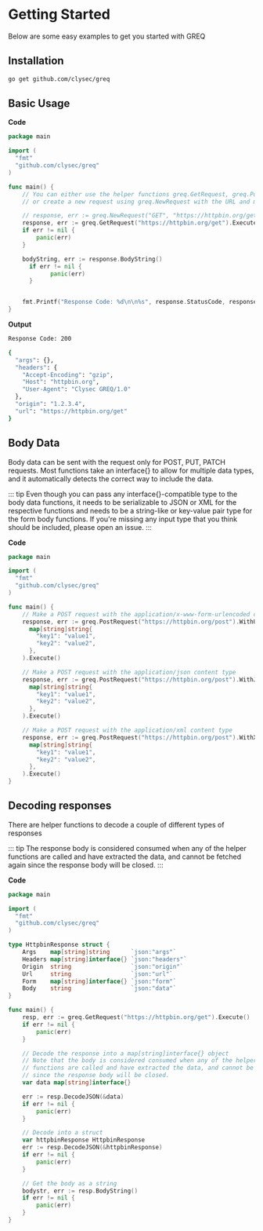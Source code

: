 # Getting Started
Below are some easy examples to get you started with GREQ

## Installation
```bash
go get github.com/clysec/greq
```

## Basic Usage
**Code**

```go
package main

import (
  "fmt"
  "github.com/clysec/greq"
)

func main() {
    // You can either use the helper functions greq.GetRequest, greq.PostRequest, greq.PutRequest, greq.PatchRequest, greq.DeleteRequest
    // or create a new request using greq.NewRequest with the URL and method as parameters

    // response, err := greq.NewRequest("GET", "https://httpbin.org/get").Execute()
    response, err := greq.GetRequest("https://httpbin.org/get").Execute()
    if err != nil {
        panic(err)
    }

    bodyString, err := response.BodyString()
	  if err != nil {
		    panic(err)
	  }


    fmt.Printf("Response Code: %d\n\n%s", response.StatusCode, response.BodyString())
}
```

**Output**

```bash
Response Code: 200

{
  "args": {}, 
  "headers": {
    "Accept-Encoding": "gzip", 
    "Host": "httpbin.org", 
    "User-Agent": "Clysec GREQ/1.0"
  }, 
  "origin": "1.2.3.4", 
  "url": "https://httpbin.org/get"
}
```

## Body Data
Body data can be sent with the request only for POST, PUT, PATCH requests. Most functions take an interface{} to allow for multiple data types, and it automatically detects the correct way to include the data.

::: tip
Even though you can pass any interface{}-compatible type to the body data functions, it needs to be serializable to JSON or XML for the respective functions and needs to be a string-like or key-value pair type for the form body functions. If you're missing any input type that you think should be included, please open an issue.
:::

**Code**

```go
package main

import (
  "fmt"
  "github.com/clysec/greq"
)

func main() {
    // Make a POST request with the application/x-www-form-urlencoded content type
    response, err := greq.PostRequest("https://httpbin.org/post").WithUrlencodedFormBody(
      map[string]string{
        "key1": "value1",
        "key2": "value2",
      },
    ).Execute()

    // Make a POST request with the application/json content type
    response, err := greq.PostRequest("https://httpbin.org/post").WithJSONBody(
      map[string]string{
        "key1": "value1",
        "key2": "value2",
      },
    ).Execute()

    // Make a POST request with the application/xml content type
    response, err := greq.PostRequest("https://httpbin.org/post").WithXMLBody(
      map[string]string{
        "key1": "value1",
        "key2": "value2",
      },
    ).Execute()
}
```

## Decoding responses
There are helper functions to decode a couple of different types of responses

::: tip
The response body is considered consumed when any of the helper functions are called and have extracted the data, and cannot be fetched again since the response body will be closed.
:::

**Code**

```go
package main

import (
  "fmt"
  "github.com/clysec/greq"
)

type HttpbinResponse struct {
	Args    map[string]string      `json:"args"`
	Headers map[string]interface{} `json:"headers"`
	Origin  string                 `json:"origin"`
	Url     string                 `json:"url"`
	Form    map[string]interface{} `json:"form"`
	Body    string                 `json:"data"`
}

func main() {
    resp, err := greq.GetRequest("https://httpbin.org/get").Execute()
    if err != nil {
        panic(err)
    }

    // Decode the response into a map[string]interface{} object
    // Note that the body is considered consumed when any of the helper
    // functions are called and have extracted the data, and cannot be fetched again
    // since the response body will be closed.
    var data map[string]interface{}

    err := resp.DecodeJSON(&data)
    if err != nil {
        panic(err)
    }

    // Decode into a struct
    var httpbinResponse HttpbinResponse
    err := resp.DecodeJSON(&httpbinResponse)
    if err != nil {
        panic(err)
    }

    // Get the body as a string
    bodystr, err := resp.BodyString()
    if err != nil {
        panic(err)
    }
}
```